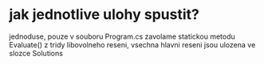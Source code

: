 # jak jednotlive ulohy spustit?

jednoduse, pouze v souboru Program.cs zavolame statickou metodu Evaluate() z tridy libovolneho reseni,
vsechna hlavni reseni jsou ulozena ve slozce Solutions